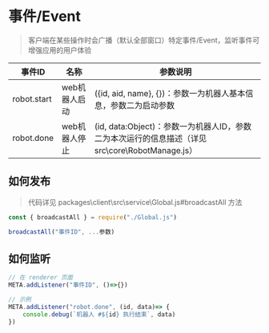 # 事件/Event
> 客户端在某些操作时会广播（默认全部窗口）特定事件/Event，监听事件可增强应用的用户体验

事件ID|名称|参数说明
-|-|-
robot.start|web机器人启动|({id, aid, name}, {})：参数一为机器人基本信息，参数二为启动参数
robot.done|web机器人停止|(id, data:Object)：参数一为机器人ID，参数二为本次运行的信息描述（详见 src\core\RobotManage.js）

## 如何发布
> 代码详见 packages\client\src\service\Global.js#broadcastAll 方法

```js
const { broadcastAll } = require("./Global.js")

broadcastAll("事件ID", ...参数)
```

## 如何监听

```js
// 在 renderer 页面
META.addListener("事件ID", ()=>{})

// 示例 
META.addListener("robot.done", (id, data)=> {
    console.debug(`机器人 #${id} 执行结束`, data)
})
```
